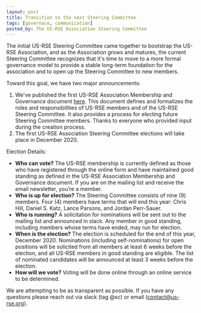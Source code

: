 ```yaml
---
layout: post
title: Transition to the next Steering Committee
tags: [governace, communication]
posted_by: The US-RSE Association Steering Committee
---
```


The initial US-RSE Steering Committee came together to bootstrap the US-RSE Association, and as the Association grows and matures, the current Steering Committee recognizes that it's time to move to a more formal governance model to provide a stable long-term foundation for the association and to open up the Steering Committee to new members.

Toward this goal, we have two major announcements:

1. We've published the first US-RSE Association Membership and Governance document [here](https://github.com/USRSE/documents/blob/master/governance.md). This document defines and formalizes the roles and responsibilities of US-RSE members and of the US-RSE Steering Committee. It also provides a process for electing future Steering Committee members. Thanks to everyone who provided input during the creation process.
1. The first US-RSE Association Steering Committee elections will take place in December 2020.

Election Details:
* __Who can vote?__ The US-RSE membership is currently defined as those who have registered through the online form and have maintained good standing as defined in the US-RSE Association Membership and Governance document. If you are on the mailing list and receive the email newsletter, you’re a member.
* __Who is up for election?__ The Steering Committee consists of nine (9) members. Four (4) members have terms that will end this year: Chris Hill, Daniel S. Katz, Lance Parsons, and Jordan Perr-Sauer.
* __Who is running?__ A solicitation for nominations will be sent out to the mailing list and announced in slack. Any member in good standing, including members whose terms have ended, may run for election.
* __When is the election?__ The election is scheduled for the end of this year, December 2020. Nominations (including self-nominations) for open positions will be solicited from all members at least 6 weeks before the election, and all US-RSE members in good standing are eligible. The list of nominated candidates will be announced at least 3 weeks before the election.
* __How will we vote?__ Voting will be done online through an online service to be determined.

We are attempting to be as transparent as possible. If you have any questions please reach out via slack (tag @sc) or email (contact@us-rse.org). 

